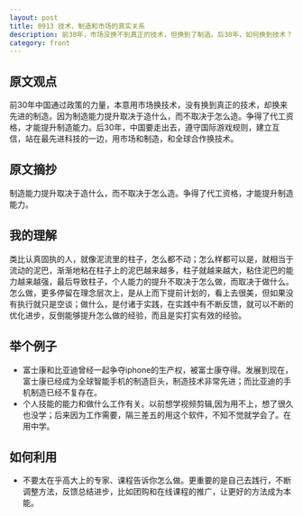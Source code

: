 ```yaml
---
layout: post
title: 0913 技术、制造和市场的真实关系
description: 前30年，市场没换不到真正的技术，但换到了制造。后30年，如何换到技术？
category: front
---
```


## 原文观点
前30年中国通过政策的力量，本意用市场换技术，没有换到真正的技术，却换来先进的制造。因为制造能力提升取决于造什么，而不取决于怎么造。争得了代工资格，才能提升制造能力。后30年，中国要走出去，遵守国际游戏规则，建立互信，站在最先进科技的一边，用市场和制造，和全球合作换技术。

## 原文摘抄
制造能力提升取决于造什么，而不取决于怎么造。争得了代工资格，才能提升制造能力。

## 我的理解
类比认真固执的人，就像泥流里的柱子，怎么都不动；怎么样都可以是，就相当于流动的泥巴，渐渐地粘在柱子上的泥巴越来越多，柱子就越来越大，粘住泥巴的能力越来越强，最后导致柱子，个人能力的提升不取决于怎么做，而取决于做什么。怎么做，更多停留在理念层次上，是从上而下提前计划的，看上去很美，但如果没有执行就只是空谈；做什么，是付诸于实践，在实践中有不断反馈，就可以不断的优化进步，反倒能够提升怎么做的经验，而且是实打实有效的经验。

## 举个例子
- 富士康和比亚迪曾经一起争夺iphone的生产权，被富士康夺得。发展到现在，富士康已经成为全球智能手机的制造巨头，制造技术非常先进；而比亚迪的手机制造已经不复存在。
- 个人技能的能力和做什么工作有关。以前想学视频剪辑,因为用不上，想了很久也没学；后来因为工作需要，隔三差五的用这个软件，不知不觉就学会了。在用中学。

## 如何利用
- 不要太在乎高大上的专家、课程告诉你怎么做。更重要的是自己去践行，不断调整方法，反馈总结进步，比如团购和在线课程的推广，让更好的方法成为本能。
